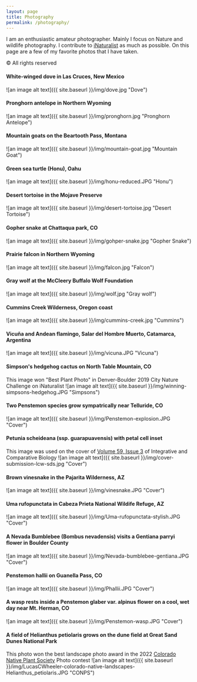 ```yaml
---
layout: page
title: Photography
permalink: /photography/
---
```

I am an enthusiastic amateur photographer. Mainly I focus on Nature and wildlife photography.
I contribute to [iNaturalist](https://www.inaturalist.org/observations?user_id=lukewheeler) as much as possible. 
On this page are a few of my favorite photos that I have taken. 

&copy; All rights reserved

#### White-winged dove in Las Cruces, New Mexico
![an image alt text]({{ site.baseurl }}/img/dove.jpg "Dove")

#### Pronghorn antelope in Northern Wyoming
![an image alt text]({{ site.baseurl }}/img/pronghorn.jpg "Pronghorn Antelope")

#### Mountain goats on the Beartooth Pass, Montana
![an image alt text]({{ site.baseurl }}/img/mountain-goat.jpg "Mountain Goat")

#### Green sea turtle (Honu), Oahu
![an image alt text]({{ site.baseurl }}/img/honu-reduced.JPG "Honu")

#### Desert tortoise in the Mojave Preserve
![an image alt text]({{ site.baseurl }}/img/desert-tortoise.jpg "Desert Tortoise")

#### Gopher snake at Chattaqua park, CO
![an image alt text]({{ site.baseurl }}/img/gohper-snake.jpg "Gopher Snake")

#### Prairie falcon in Northern Wyoming
![an image alt text]({{ site.baseurl }}/img/falcon.jpg "Falcon")

#### Gray wolf at the McCleery Buffalo Wolf Foundation
![an image alt text]({{ site.baseurl }}/img/wolf.jpg "Gray wolf")

#### Cummins Creek Wilderness, Oregon coast
![an image alt text]({{ site.baseurl }}/img/cummins-creek.jpg "Cummins")

#### Vicuña and Andean flamingo, Salar del Hombre Muerto, Catamarca, Argentina
![an image alt text]({{ site.baseurl }}/img/vicuna.JPG "Vicuna")

#### Simpson's hedgehog cactus on North Table Mountain, CO 
This image won "Best Plant Photo" in Denver-Boulder 2019 City Nature Challenge on iNaturalist
![an image alt text]({{ site.baseurl }}/img/winning-simpsons-hedgehog.JPG "Simpsons")

#### Two Penstemon species grow sympatrically near Telluride, CO
![an image alt text]({{ site.baseurl }}/img/Penstemon-explosion.JPG "Cover")

#### Petunia scheideana (ssp. guarapuavensis) with petal cell inset
This image was used on the cover of [Volume 59, Issue 3](https://academic.oup.com/icb/issue/59/3) of Integrative and Comparative Biology
![an image alt text]({{ site.baseurl }}/img/cover-submission-lcw-sds.jpg "Cover")

#### Brown vinesnake in the Pajarita Wilderness, AZ
![an image alt text]({{ site.baseurl }}/img/vinesnake.JPG "Cover")

#### Uma rufopunctata in Cabeza Prieta National Wildife Refuge, AZ
![an image alt text]({{ site.baseurl }}/img/Uma-rufopunctata-stylish.JPG "Cover")

#### A Nevada Bumblebee (Bombus nevadensis) visits a Gentiana parryi flower in Boulder County
![an image alt text]({{ site.baseurl }}/img/Nevada-bumblebee-gentiana.JPG "Cover")

#### Penstemon hallii on Guanella Pass, CO
![an image alt text]({{ site.baseurl }}/img/Phallii.JPG "Cover")

#### A wasp rests inside a Penstemon glaber var. alpinus flower on a cool, wet day near Mt. Herman, CO
![an image alt text]({{ site.baseurl }}/img/Penstemon-wasp.JPG "Cover")

#### A field of Helianthus petiolaris grows on the dune field at Great Sand Dunes National Park
This photo won the best landscape photo award in the 2022 [Colorado Native Plant Society](https://conps.org/) Photo contest
![an image alt text]({{ site.baseurl }}/img/LucasCWheeler-colorado-native-landscapes-Helianthus_petiolaris.JPG "CONPS")


